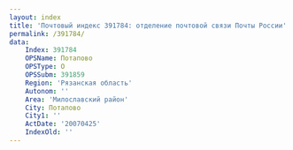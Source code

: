 ```yaml
---
layout: index
title: 'Почтовый индекс 391784: отделение почтовой связи Почты России'
permalink: /391784/
data:
    Index: 391784
    OPSName: Потапово
    OPSType: О
    OPSSubm: 391859
    Region: 'Рязанская область'
    Autonom: ''
    Area: 'Милославский район'
    City: Потапово
    City1: ''
    ActDate: '20070425'
    IndexOld: ''
---
```

